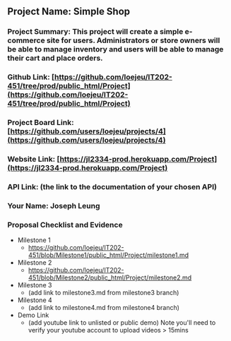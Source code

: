 ## Project Name: Simple Shop
### Project Summary: This project will create a simple e-commerce site  for users. Administrators or store owners will be able to manage inventory and users will be able to manage their cart and place orders.
### Github Link: [https://github.com/loejeu/IT202-451/tree/prod/public_html/Project](https://github.com/loejeu/IT202-451/tree/prod/public_html/Project)
### Project Board Link: [https://github.com/users/loejeu/projects/4](https://github.com/users/loejeu/projects/4)
### Website Link: [https://jl2334-prod.herokuapp.com/Project](https://jl2334-prod.herokuapp.com/Project)
### API Link: (the link to the documentation of your chosen API)
### Your Name: Joseph Leung

 
 
### Proposal Checklist and Evidence

- Milestone 1
  - https://github.com/loejeu/IT202-451/blob/Milestone1/public_html/Project/milestone1.md
- Milestone 2
  - https://github.com/loejeu/IT202-451/blob/Milestone2/public_html/Project/milestone2.md
- Milestone 3
  - (add link to milestone3.md from milestone3 branch)
- Milestone 4
  - (add link to milestone4.md from milestone4 branch)
- Demo Link
  - (add youtube link to unlisted or public demo) Note you'll need to verify your youtube account to upload videos > 15mins